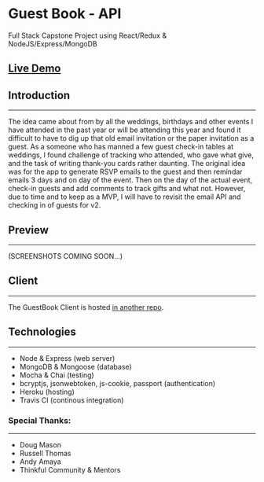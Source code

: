 # Guest Book - API

Full Stack Capstone Project using React/Redux & NodeJS/Express/MongoDB

## [Live Demo](https://guestbook.netlify.com)

## Introduction
---

The idea came about from by all the weddings, birthdays and other events I have attended in the past year or will be attending this year and found it difficult to have to dig up that old email invitation or the paper invitation as a guest. As a someone who has manned a few guest check-in tables at weddings, I found challenge of tracking who attended, who gave what give, and the task of writing thank-you cards rather daunting. The original idea was for the app to generate RSVP emails to the guest and then remindar emails 3 days and on day of the event. Then on the day of the actual event, check-in guests and add comments to track gifts and what not. However, due to time and to keep as a MVP, I will have to revisit the email API and checking in of guests for v2. 

## Preview
---
(SCREENSHOTS COMING SOON...)
## Client
---
The GuestBook Client is hosted [in another repo](https://github.com/codeannie/guestbook-client).  

## Technologies 
---
* Node & Express (web server)
* MongoDB & Mongoose (database)
* Mocha & Chai (testing)
* bcryptjs, jsonwebtoken, js-cookie, passport (authentication)
* Heroku (hosting)
* Travis CI (continous integration)

### Special Thanks:
---
* Doug Mason
* Russell Thomas
* Andy Amaya
* Thinkful Community & Mentors 